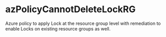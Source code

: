 # azPolicyCannotDeleteLockRG
Azure policy to apply Lock at the resource group level with remediation to enable Locks on existing resource groups as well.

